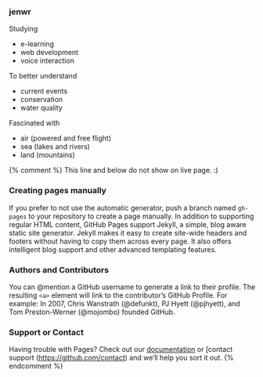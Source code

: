 ### jenwr
Studying
- e-learning
- web development
- voice interaction

To better understand
- current events
- conservation
- water quality

Fascinated with
- air (powered and free flight) 
- sea (lakes and rivers)
- land (mountains)

{% comment %} This line and below do not show on live page. :)
### Creating pages manually
If you prefer to not use the automatic generator, push a branch named `gh-pages` to your repository to create a page manually. In addition to supporting regular HTML content, GitHub Pages support Jekyll, a simple, blog aware static site generator. Jekyll makes it easy to create site-wide headers and footers without having to copy them across every page. It also offers intelligent blog support and other advanced templating features.

### Authors and Contributors
You can @mention a GitHub username to generate a link to their profile. The resulting `<a>` element will link to the contributor’s GitHub Profile. For example: In 2007, Chris Wanstrath (@defunkt), PJ Hyett (@pjhyett), and Tom Preston-Werner (@mojombo) founded GitHub.

### Support or Contact
Having trouble with Pages? Check out our [documentation](https://help.github.com/pages) or [contact support (https://github.com/contact) and we’ll help you sort it out.
{% endcomment %}
